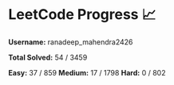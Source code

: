 # LeetCode Progress 📈
**Username:** ranadeep_mahendra2426

**Total Solved:** 54 / 3459

**Easy:** 37 / 859
**Medium:** 17 / 1798
**Hard:** 0 / 802
